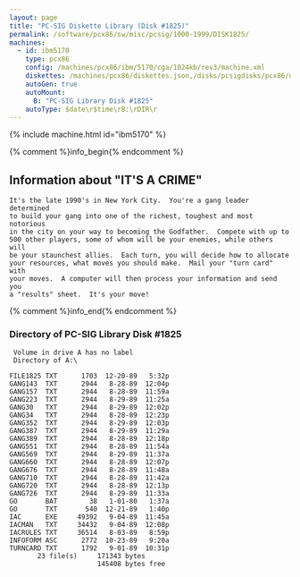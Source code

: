 ```yaml
---
layout: page
title: "PC-SIG Diskette Library (Disk #1825)"
permalink: /software/pcx86/sw/misc/pcsig/1000-1999/DISK1825/
machines:
  - id: ibm5170
    type: pcx86
    config: /machines/pcx86/ibm/5170/cga/1024kb/rev3/machine.xml
    diskettes: /machines/pcx86/diskettes.json,/disks/pcsigdisks/pcx86/diskettes.json
    autoGen: true
    autoMount:
      B: "PC-SIG Library Disk #1825"
    autoType: $date\r$time\rB:\rDIR\r
---
```


{% include machine.html id="ibm5170" %}

{% comment %}info_begin{% endcomment %}

## Information about "IT'S A CRIME"

    It's the late 1990's in New York City.  You're a gang leader determined
    to build your gang into one of the richest, toughest and most notorious
    in the city on your way to becoming the Godfather.  Compete with up to
    500 other players, some of whom will be your enemies, while others will
    be your staunchest allies.  Each turn, you will decide how to allocate
    your resources, what moves you should make.  Mail your "turn card" with
    your moves.  A computer will then process your information and send you
    a "results" sheet.  It's your move!
{% comment %}info_end{% endcomment %}


### Directory of PC-SIG Library Disk #1825

     Volume in drive A has no label
     Directory of A:\

    FILE1825 TXT      1703  12-20-89   5:32p
    GANG143  TXT      2944   8-28-89  12:04p
    GANG157  TXT      2944   8-28-89  11:59a
    GANG223  TXT      2944   8-29-89  11:25a
    GANG30   TXT      2944   8-29-89  12:02p
    GANG34   TXT      2944   8-28-89  12:23p
    GANG352  TXT      2944   8-29-89  12:03p
    GANG387  TXT      2944   8-29-89  11:29a
    GANG389  TXT      2944   8-28-89  12:18p
    GANG551  TXT      2944   8-28-89  11:54a
    GANG569  TXT      2944   8-29-89  11:37a
    GANG660  TXT      2944   8-28-89  12:07p
    GANG676  TXT      2944   8-28-89  11:48a
    GANG710  TXT      2944   8-28-89  11:42a
    GANG720  TXT      2944   8-28-89  12:13p
    GANG726  TXT      2944   8-29-89  11:33a
    GO       BAT        38   1-01-80   1:37a
    GO       TXT       540  12-21-89   1:40p
    IAC      EXE     49392   9-04-89  11:45a
    IACMAN   TXT     34432   9-04-89  12:08p
    IACRULES TXT     36514   8-03-89   8:59p
    INFOFORM ASC      2772  10-23-89   9:20a
    TURNCARD TXT      1792   9-01-89  10:31p
           23 file(s)     171343 bytes
                          145408 bytes free
